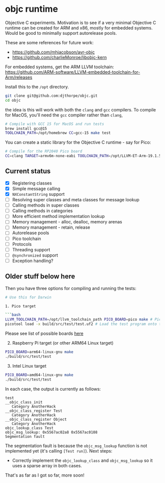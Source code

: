 # objc runtime

Objective C experiments. Motivation is to see if a very minimal Objective C runtime can be created for ARM and
x86, mostly for embedded systems. Would be good to minimally support autorelease pools.

These are some references for future work:

* <https://github.com/mhjacobson/avr-objc>
* <https://github.com/charlieMonroe/libobjc-kern>

For embedded systems, get the ARM LLVM toolchain:\
<https://github.com/ARM-software/LLVM-embedded-toolchain-for-Arm/releases>

Install this to the `/opt` directory.

```bash
git clone git@github.com:djthorpe/objc.git
cd objc
```

the idea is this will work with both the `clang` and `gcc` compilers. To compile for MacOS, you'll need the `gcc` 
compiler rather than `clang`,

```bash
# Compile with GCC 15 for MacOS and run tests
brew install gcc@15
TOOLCHAIN_PATH=/opt/homebrew CC=gcc-15 make test
```

You can create a static library for the Objective C runtime - say for Pico:

```bash
# Compile for the RP2040 Pico board
CC=clang TARGET=armv6m-none-eabi TOOLCHAIN_PATH=/opt/LLVM-ET-Arm-19.1.5-Darwin-universal make 
```

## Current status

* [X] Registering classes
* [X] Simple message calling
* [X] `NXConstantString` support
* [ ] Resolving super classes and meta classes for message lookup
* [ ] Calling methods in super classes
* [ ] Calling methods in categories
* [ ] More efficient method implementation lookup
* [ ] Memory management - alloc, dealloc, memory arenas
* [ ] Memory management - retain, release
* [ ] Autorelease pools
* [ ] Pico toolchain
* [ ] Protocols
* [ ] Threading support
* [ ] `@synchronized` support
* [ ] Exception handling?

## Older stuff below here

Then you have three options for compiling and running the tests:

```bash
# Use this for Darwin

1. Pico target

```bash
LLVM_TOOLCHAIN_PATH=/opt/llvm_toolchain_path PICO_BOARD=pico make # Pico (or other board)
picotool load -x build/src/test/test.uf2 # Load the test program onto the Pico
```

Please see list of possible boards [here](https://github.com/raspberrypi/pico-sdk/tree/master/src/boards/include/boards)

2. Raspberry Pi target (or other ARM64 Linux target)

```bash
PICO_BOARD=arm64-linux-gnu make 
./build/src/test/test
```

3. Intel Linux target

```bash
PICO_BOARD=amd64-linux-gnu make
./build/src/test/test
```

In each case, the output is currently as follows:

```text
test
__objc_class_init
   Category AnotherHack
__objc_class_register Test
   Category AnotherHack
__objc_class_register Object
   Category AnotherHack
objc_lookup_class Test
objc_msg_lookup: 0x5567ac02a8 0x5567ac0108
Segmentation fault
```

The segmentation fault is because the `objc_msg_lookup` function is not implemented yet (it's calling `[Test run]`).
Next steps:

* Correctly implement the `objc_lookup_class` and `objc_msg_lookup` so it uses a sparse array in both cases.

That's as far as I got so far, more soon!

